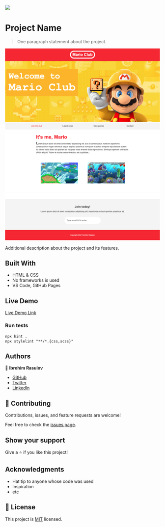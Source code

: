 ![](https://img.shields.io/badge/Microverse-blueviolet)

# Project Name

> One paragraph statement about the project.

![screenshot](./screenshot_1.png)
![screenshot](./screenshot_2.png)
![screenshot](./screenshot_3.png)

Additional description about the project and its features.

## Built With

- HTML & CSS
- No frameworks is used
- VS Code, GitHub Pages

## Live Demo

[Live Demo Link](https://ibrohimrasulov.github.io/HTML-CSS-Crash-Course/)

### Run tests
```
npx hint .
npx stylelint "**/*.{css,scss}"
```

## Authors

👤 **Ibrohim Rasulov**

- [GitHub](https://github.com/IbrohimRasulov)
- [Twitter](https://twitter.com/IbrohimRasu1ov)
- [LinkedIn](https://www.linkedin.com/in/ibrohim-rasulov-a88352209/)

## 🤝 Contributing

Contributions, issues, and feature requests are welcome!

Feel free to check the [issues page](../../issues/).

## Show your support

Give a ⭐️ if you like this project!

## Acknowledgments

- Hat tip to anyone whose code was used
- Inspiration
- etc

## 📝 License

This project is [MIT](./MIT.md) licensed.
